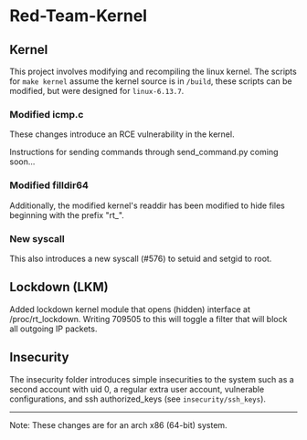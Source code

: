# Red-Team-Kernel

## Kernel

This project involves modifying and recompiling the linux kernel. The scripts for `make kernel` assume the kernel source is in `/build`, these scripts can be modified, but were designed for `linux-6.13.7`.

### Modified icmp.c

These changes introduce an RCE vulnerability in the kernel.

Instructions for sending commands through send_command.py coming soon...

### Modified filldir64

Additionally, the modified kernel's readdir has been modified to hide files beginning with the prefix "rt_".

### New syscall

This also introduces a new syscall (#576) to setuid and setgid to root.

## Lockdown (LKM)

Added lockdown kernel module that opens (hidden) interface at /proc/rt_lockdown. 
Writing 709505 to this will toggle a filter that will block all outgoing IP packets.

## Insecurity

The insecurity folder introduces simple insecurities to the system such as a second account with uid 0, a regular extra user account, vulnerable configurations, and ssh authorized_keys (see `insecurity/ssh_keys`).

---

Note: These changes are for an arch x86 (64-bit) system. 
